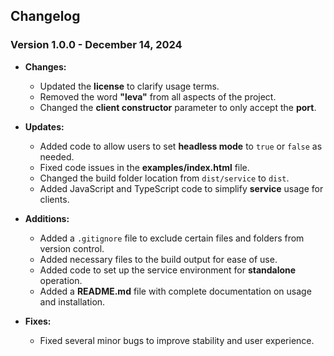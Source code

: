 ## Changelog

### Version 1.0.0 - December 14, 2024

- **Changes:**
  - Updated the **license** to clarify usage terms.
  - Removed the word **"leva"** from all aspects of the project.
  - Changed the **client constructor** parameter to only accept the **port**.

- **Updates:**
  - Added code to allow users to set **headless mode** to `true` or `false` as needed.
  - Fixed code issues in the **examples/index.html** file.
  - Changed the build folder location from `dist/service` to `dist`.
  - Added JavaScript and TypeScript code to simplify **service** usage for clients.
  
- **Additions:**
  - Added a `.gitignore` file to exclude certain files and folders from version control.
  - Added necessary files to the build output for ease of use.
  - Added code to set up the service environment for **standalone** operation.
  - Added a **README.md** file with complete documentation on usage and installation.

- **Fixes:**
  - Fixed several minor bugs to improve stability and user experience.
